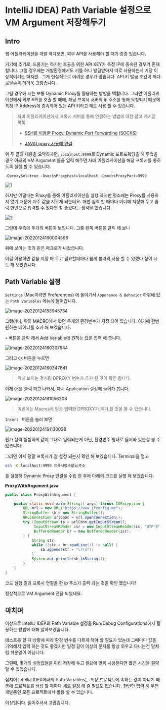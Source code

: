 # IntelliJ IDEA) Path Variable 설정으로 VM Argument 저장해두기

## Intro

웹 어플리케이션을 개발 하다보면, 외부 API를 사용해야 할 때가 종종 있습니다. 

거기에 추가로, 드물기는 하지만 호출을 위한 API KEY가 특정 IP에 종속된 경우가 존재합니다. 그럴 경우에는 개발환경에서도 키를 하나 발급받아서 따로 사용하는게 가장 이상적이기는 하지만.. 그게 현실적으로 어려운 경우가 많습니다. API 키 발급 조건이 까다로울수록 더더욱 그렇습니다.

그럴 경우에 저는 보통 Dynamic Proxy를 활용하는 방향을 택합니다. 그러면 어플리케이션에서 외부 API를 호출 할 때에, 해당 프록시 서버의 ip 주소를 통해 요청되기 때문에 특정 IP Address에 종속되어 있는 API 키라고 해도 사용 할 수 있습니다.

> 자바 어플리케이션에서 프록시 서버를 통해 연결하는 방법에 대한 참고 게시글 목록
>
> - [SSH를 이용한 Proxy, Dynamic Port Forwarding (SOCKS)](https://shanepark.tistory.com/266)
>
> - [JAVA) proxy 사용해 연결](https://shanepark.tistory.com/267)

위 두 글의 내용을 요약하자면, `localhost:9999`로 Dynamic 포트포워딩을 해 두었을 경우 아래의 VM Argument 들을 입력 해주면 자바 어플리케이션을 해당 프록시를 통하도록 실행 할 수 있습니다.

```properties
-DproxySet=true -DsocksProxyHost=localhost -DsocksProxyPort=9999
```

![1](https://raw.githubusercontent.com/Shane-Park/mdblog/main/development/intellij/pathVariable.assets/1-16430081226331.png)

하지만 어떨때는 Proxy를 통해 어플리케이션을 실행 하지만 평소에는 Proxy를 사용하지 않기 때문에 자주 값을 지우게 되는데요. 매번 입력 할 때마다 어디에 저장해 두고 클릭 한번으로 입력할 수 있다면 참 좋겠다는 생각을 했습니다.

![2](https://raw.githubusercontent.com/Shane-Park/mdblog/main/development/intellij/pathVariable.assets/2.png)

그런데 우측에 두개의 버튼이 보입니다. 그중 왼쪽 버튼을 클릭 해 보니

![image-20220124160004598](https://raw.githubusercontent.com/Shane-Park/mdblog/main/development/intellij/pathVariable.assets/image-20220124160004598.png)

위에 보이는 것과 같은 매크로가 나왔습니다. 

이걸 이용하면 값을 저장 해 두고 필요할때마다 쉽게 불러와 사용 할 수 있겠다 싶어 시도 해 보았습니다.

## Path Variable 설정

`Settings` (Mac이라면 Preferences) 에 들어가서 `Apperance & Behavior` 하위에 있는 `Path Variables` 메뉴에 들어갑니다.

![image-20220124153945734](https://raw.githubusercontent.com/Shane-Park/mdblog/main/development/intellij/pathVariable.assets/image-20220124153945734.png)

그랬더니, 위의 MACRO에서 봤던 두개의 환경변수가 저장 되어 있습니다. 여기에 한번 원하는 데이터를 추가 해 보겠습니다.

`+` 버튼을 클릭 해서 Add Variable에 원하는 값을 입력 해 줍니다.

![image-20220124160307544](https://raw.githubusercontent.com/Shane-Park/mdblog/main/development/intellij/pathVariable.assets/image-20220124160307544.png)

그러고 `OK` 버튼을 누르면

![image-20220124160347641](https://raw.githubusercontent.com/Shane-Park/mdblog/main/development/intellij/pathVariable.assets/image-20220124160347641.png)

> 위에 보이는 것처럼 DPROXY 변수가 추가 된 것이 확인 됩니다.

이제 `OK`를 클릭 하고 나와서, 다시 Application 설정에 들어가 봅니다.

![image-20220124161056208](https://raw.githubusercontent.com/Shane-Park/mdblog/main/development/intellij/pathVariable.assets/image-20220124161056208.png)

> 이번에는 Macros에 방금 입력한 DPROXY가 추가 된 것을 볼 수 있습니다.

`Insert ` 버튼을 눌러 보면

![image-20220124161130038](https://raw.githubusercontent.com/Shane-Park/mdblog/main/development/intellij/pathVariable.assets/image-20220124161130038.png)

뭔가 살짝 찝찝하게 값이 그대로 입력되는게 아닌, 환경변수 형태로 들어와 있는걸 볼 수 있습니다.

그러면 이제 정말 프록시가 잘 설정 되는지 확인 해 보겠습니다. Terminal을 열고

```bash
ssh -D localhost:9999 프록시접속할ip주소
```

를 실행해 Dynamic Proxy 연결을 수립 한 후에 아래의 코드를 실행 해 보겠습니다.

**ProxyWithArgument.java**

```java
public class ProxyWithArgument {

    public static void main(String[] args) throws IOException {
        URL url = new URL("https://www.ifconfig.me");
        StringBuffer sb = new StringBuffer();
        URLConnection urlConn = url.openConnection();
        try (InputStream is = urlConn.getInputStream();
             InputStreamReader isr = new InputStreamReader(is, "UTF-8");
             BufferedReader br = new BufferedReader(isr);
        ) {
            String str;
            while ((str = br.readLine()) != null) {
                sb.append(str + "\r\n");
            }
            System.out.println(sb.toString());
        }
    }
}
```

코드 실행 결과 프록시 연결을 한 ip 주소가 출력 되는 것을 확인 했습니다!

정상적으로 VM Argument 전달 되었네요.

## 마치며

이상으로 IntelliJ IDEA의 Path Variable 설정을 Run/Debug Configurations에서 활용하는 방법에 대해 알아보았습니다.

테스트를 할 때 상황에 따라 환경 변수를 다르게 해야 할 필요가 있는데 그때마다 값을 기억해서 입력 하는 것도 좋겠지만 일정 길이 이상의 문자를 항상 외우고 다니는건 말처럼 쉬운일이 아닙니다.

그럴때, 몇개의 설정값들을 미리 저장해 두고 필요에 맞춰 사용한다면 많은 시간을 절약 할 수 있겠습니다.

심지어 IntelliJ IDEA에서의 Path Variables는 특정 프로젝트에 속하는 값이 아니기 때문에 프로젝트를 생성 할 때마다 새로 설정 해 줄 필요도 없습니다. 한번만 입력 해 두면 개발중인 모든 프로젝트에서 활용 할 수 있습니다.

이상입니다. 읽어주셔서 고맙습니다.